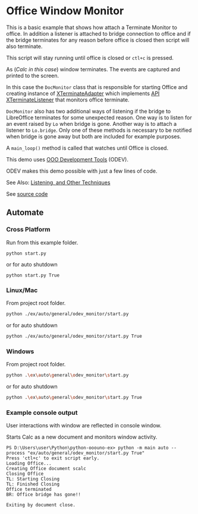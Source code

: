 # Office Window Monitor

This is a basic example that shows how attach a Terminate Monitor to office.
In addition a listener is attached to bridge connection to office and
if the bridge terminates for any reason before office is closed then script will also terminate.

This script will stay running until office is closed or `ctl+c` is pressed.

As (*Calc in this case*) window terminates. The events are captured and printed to the screen.

In this case the `DocMonitor` class that is responsible for starting Office and creating instance of [XTerminateAdapter](https://python-ooo-dev-tools.readthedocs.io/en/latest/src/listeners/x_terminate_adapter.html)
which implements [API XTerminateListener](https://api.libreoffice.org/docs/idl/ref/interfacecom_1_1sun_1_1star_1_1frame_1_1XTerminateListener.html)
that monitors office terminate.

`DocMonitor` also has two additional ways of listening if the bridge to LibreOffice terminates for some
unexpected reason. One way is to listen for an event raised by `Lo` when bridge is gone.
Another way is to attach a listener to `Lo.bridge`. Only one of these methods is necessary to be notified
when bridge is gone away but both are included for example purposes.

A `main_loop()` method is called that watches until Office is closed.

This demo uses [OOO Development Tools](https://python-ooo-dev-tools.readthedocs.io/en/latest/) (ODEV).

ODEV makes this demo possible with just a few lines of code.

See Also: [Listening, and Other Techniques](https://python-ooo-dev-tools.readthedocs.io/en/latest/odev/part1/chapter04.html)

See [source code](./start.py)

## Automate

### Cross Platform

Run from this example folder.

```shell
python start.py
```

or for auto shutdown

```shell
python start.py True
```

### Linux/Mac

From project root folder.

```sh
python ./ex/auto/general/odev_monitor/start.py
```
or for auto shutdown

```sh
python ./ex/auto/general/odev_monitor/start.py True
```

### Windows

From project root folder.

```sh
python .\ex\auto\general\odev_monitor\start.py
```

or for auto shutdown

```sh
python .\ex\auto\general\odev_monitor\start.py True
```



### Example console output

User interactions with window are reflected in console window.

Starts Calc as a new document and monitors window activity.

```text
PS D:\Users\user\Python\python-ooouno-ex> python -m main auto --process "ex/auto/general/odev_monitor/start.py True"
Press 'ctl+c' to exit script early.
Loading Office...
Creating Office document scalc
Closing Office
TL: Starting Closing
TL: Finished Closing
Office terminated
BR: Office bridge has gone!!

Exiting by document close.
```
